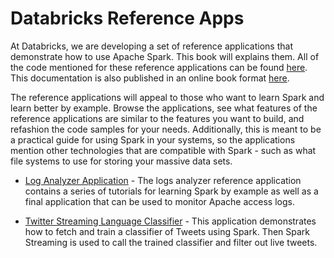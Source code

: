 # Databricks Reference Apps

At Databricks, we are developing a set of reference applications that demonstrate how to use Apache Spark.  This book will explains them.  All of the code mentioned for these reference applications can be found [here](https://github.com/databricks/reference-apps).  This documentation is also published in an online book format [here](http://databricks.gitbooks.io/databricks-spark-reference-applications/).

The reference applications will appeal to those who want to learn Spark and learn better by example.  Browse the applications, see
what features of the reference applications are similar to the features you want to build, and
refashion the code samples for your needs.  Additionally, this is meant to be a practical guide for using Spark in your
systems, so the applications mention other technologies that are compatible with Spark - such as what file systems to use for storing your massive data sets.

* [Log Analyzer Application](log_analyzer/README.md) - The logs analyzer reference application contains a series of tutorials for learning Spark by example as well as a final application that can be used to monitor Apache access logs.

* [Twitter Streaming Language Classifier](twitter_classifier/README.md) - This application demonstrates how to fetch and train a classifier of Tweets using Spark.  Then Spark Streaming is used to call the trained classifier and filter out live tweets.

